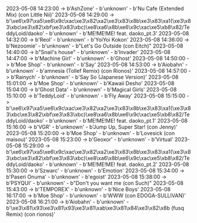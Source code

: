 2023-05-08 14:23:00 -> b'AshZone' - b'unknown' - b'Nu Cafe (Extended Mix) (con Little Nii)'
2023-05-08 14:29:00 -> b'\xe6\x97\xa5\xe6\x9c\xac\xe3\x82\xa2\xe3\x83\x8b\xe3\x83\xa1(\xe3\x83\xbc\xe3\x82\xbf\xe3\x83\xbc)\xe8\xa6\x8b\xe6\x9c\xac\xe5\xb8\x82/TeddyLoid/daoko' - b'unknown' - b'ME!ME!ME! feat. daoko_pt.3'
2023-05-08 14:32:00 -> b'Reol' - b'unknown' - b'YoiYoi Kokon'
2023-05-08 14:36:00 -> b'Nezoomie' - b'unknown' - b"Let's Go Outside (con Eitch)"
2023-05-08 14:40:00 -> b"Snail's house" - b'unknown' - b'Invader'
2023-05-08 14:47:00 -> b'Machine Girl' - b'unknown' - b'Ghost'
2023-05-08 14:50:00 -> b'Moe Shop' - b'unknown' - b'Say'
2023-05-08 14:53:00 -> b'Aiobahn' - b'unknown' - b'amnesia (Tollef Remix) (con Rionos)'
2023-05-08 14:57:00 -> b'Rainych' - b'unknown' - b'Say So (Japanese Version)'
2023-05-08 15:01:00 -> b'Moe Shop' - b'unknown' - b'Kawaii Desho'
2023-05-08 15:04:00 -> b'Ghost Data' - b'unknown' - b'Magical Girls'
2023-05-08 15:10:00 -> b'TeddyLoid' - b'unknown' - b'Fly Away'
2023-05-08 15:15:00 -> b'\xe6\x97\xa5\xe6\x9c\xac\xe3\x82\xa2\xe3\x83\x8b\xe3\x83\xa1(\xe3\x83\xbc\xe3\x82\xbf\xe3\x83\xbc)\xe8\xa6\x8b\xe6\x9c\xac\xe5\xb8\x82/TeddyLoid/daoko' - b'unknown' - b'ME!ME!ME! feat. daoko_pt.1'
2023-05-08 15:16:00 -> b'VGR' - b'unknown' - b'Jump Up, Super Star! (con Jenny)'
2023-05-08 15:20:00 -> b'Moe Shop' - b'unknown' - b'Lovesick (con maisou)'
2023-05-08 15:23:00 -> b'Geoxor' - b'unknown' - b'Virtual'
2023-05-08 15:29:00 -> b'\xe6\x97\xa5\xe6\x9c\xac\xe3\x82\xa2\xe3\x83\x8b\xe3\x83\xa1(\xe3\x83\xbc\xe3\x82\xbf\xe3\x83\xbc)\xe8\xa6\x8b\xe6\x9c\xac\xe5\xb8\x82/TeddyLoid/daoko' - b'unknown' - b'ME!ME!ME! feat. daoko_pt.2'
2023-05-08 15:30:00 -> b'Szwarc' - b'unknown' - b'Emotion'
2023-05-08 15:34:00 -> b'Paseri Onuma' - b'unknown' - b'egoist'
2023-05-08 15:38:00 -> b'PSYQUI' - b'unknown' - b"Don't you want me (con Such)"
2023-05-08 15:43:00 -> b'TEMPOREX' - b'unknown' - b'Nice Boys'
2023-05-08 16:17:00 -> b'Moe Shop' - b'unknown' - b'WWW (con EDOGA-SULLIVAN)'
2023-05-08 16:21:00 -> b'Aiobahn' - b'unknown' - b'\xe3\x81\x93\xe3\x81\x93\xe3\x81\xab\xe3\x81\x84\xe3\x82\x8b (fusq Remix) (con rionos)'
